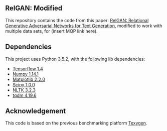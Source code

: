 ## RelGAN: Modified

This repository contains the code from this paper: [RelGAN: Relational Generative Adversarial Networks for Text Generation](https://openreview.net/pdf?id=rJedV3R5tm), modified to work with multiple data sets, for (insert MQP link here).

## Dependencies
This project uses Python 3.5.2, with the following lib dependencies:
* [Tensorflow 1.4](https://www.tensorflow.org/)
* [Numpy 1.14.1](http://www.numpy.org/)
* [Matplotlib 2.2.0](https://matplotlib.org)
* [Scipy 1.0.0](https://www.scipy.org)
* [NLTK 3.2.3](https://www.nltk.org)
* [tqdm 4.19.6](https://pypi.python.org/pypi/tqdm)

## Acknowledgement
This code is based on the previous benchmarking platform [Texygen](https://github.com/geek-ai/Texygen). 
